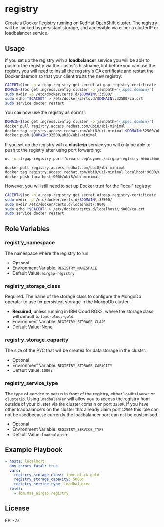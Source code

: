 registry
=======

Create a Docker Registry running on RedHat OpenShift cluster.  The registry will be backed by persistant storage, and accessible via either a clusterIP or loadbalancer service.


Usage
--------------
If you set up the registry with a **loadbalancer** service you will be able to push to the registry via the cluster's hostname, but before you can use the registry you will need to install the registry's CA certificate and restart the Docker daemon so that your client trusts the new registry:

```bash
CACERT=$(oc -n airgap-registry get secret airgap-registry-certificate -o jsonpath='{.data.ca\.crt}' | base64 -d)
DOMAIN=$(oc get ingress.config cluster -o jsonpath='{.spec.domain}')
sudo mkdir -p /etc/docker/certs.d/$DOMAIN\:32500/
sudo echo "$CACERT" > /etc/docker/certs.d/$DOMAIN\:32500/ca.crt
sudo service docker restart
```

You can now use the registry as normal:

```bash
DOMAIN=$(oc get ingress.config cluster -o jsonpath='{.spec.domain}')
docker pull registry.access.redhat.com/ubi8/ubi-minimal
docker tag registry.access.redhat.com/ubi8/ubi-minimal $DOMAIN:32500/ubi8/ubi-minimal
docker push $DOMAIN:32500/ubi8/ubi-minimal
```

If you set up the registry with a **clusterip** service you will only be able to push to the registry after using port forwarding:

```bash
oc -n airgap-registry port-forward deployment/airgap-registry 9000:5000

docker pull registry.access.redhat.com/ubi8/ubi-minimal
docker tag registry.access.redhat.com/ubi8/ubi-minimal localhost:9000/ubi8/ubi-minimal
docker push localhost:9000/ubi8/ubi-minimal
```

However, you will still need to set up Docker trust for the "local" registry:

```bash
CACERT=$(oc -n airgap-registry get secret airgap-registry-certificate -o jsonpath='{.data.ca\.crt}' | base64 -d)
sudo mkdir -p /etc/docker/certs.d/$DOMAIN\:32500/
sudo mkdir /etc/docker/certs.d/localhost\:9000
sudo echo "$CACERT" > /etc/docker/certs.d/localhost\:9000/ca.crt
sudo service docker restart
```


Role Variables
--------------

### registry_namespace
The namespace where the registry to run

- Optional
- Environment Variable: `REGISTRY_NAMESPACE`
- Default Value: `airgap-registry`

### registry_storage_class
Required.  The name of the storage class to configure the MongoDb operator to use for persistent storage in the MongoDb cluster.

- **Required**, unless running in IBM Cloud ROKS, where the storage class will default to `ibmc-block-gold`.
- Environment Variable: `REGISTRY_STORAGE_CLASS`
- Default Value: None

### registry_storage_capacity
The size of the PVC that will be created for data storage in the cluster.

- Optional
- Environment Variable: `REGISTRY_STORAGE_CAPACITY`
- Default Value: `100Gi`

### registry_service_type
The type of service to set up in front of the registry, either `loadbalancer` or `clusterip`.  Using `loadbalancer` will allow you to access the registry from outside of your cluster via the cluster domain on port `32500`.  If you have other loadbalancers on the cluster that already claim port `32500` this role can not be usedbecause currently the loadbalancer port can not be customised.


- Optional
- Environment Variable: `REGISTRY_SERVICE_TYPE`
- Default Value: `loadbalancer`


Example Playbook
----------------

```yaml
- hosts: localhost
  any_errors_fatal: true
  vars:
    registry_storage_class: ibmc-block-gold
    registry_storage_capacity: 500Gb
    registry_service_type: loadbalancer
  roles:
    - ibm.mas_airgap.registry
```

License
-------

EPL-2.0
